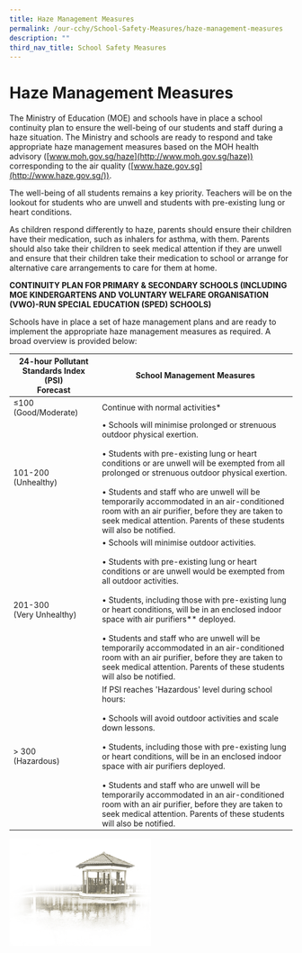 ```yaml
---
title: Haze Management Measures
permalink: /our-cchy/School-Safety-Measures/haze-management-measures
description: ""
third_nav_title: School Safety Measures
---
```

Haze Management Measures
========================

The Ministry of Education (MOE) and schools have in place a school continuity plan to ensure the well-being of our students and staff during a haze situation. The Ministry and schools are ready to respond and take appropriate haze management measures based on the MOH health advisory ([www.moh.gov.sg/haze](http://www.moh.gov.sg/haze)) corresponding to the air quality ([www.haze.gov.sg](http://www.haze.gov.sg/)).  

  

The well-being of all students remains a key priority. Teachers will be on the lookout for students who are unwell and students with pre-existing lung or heart conditions.

  

As children respond differently to haze, parents should ensure their children have their medication, such as inhalers for asthma, with them. Parents should also take their children to seek medical attention if they are unwell and ensure that their children take their medication to school or arrange for alternative care arrangements to care for them at home.

**CONTINUITY PLAN FOR PRIMARY & SECONDARY SCHOOLS (INCLUDING MOE KINDERGARTENS AND VOLUNTARY WELFARE ORGANISATION (VWO)-RUN SPECIAL EDUCATION (SPED) SCHOOLS)**

Schools have in place a set of haze management plans and are ready to implement the appropriate haze management measures as required. A broad overview is provided below:

| **24-hour Pollutant Standards Index (PSI)<br>Forecast** 	| **School Management Measures** 	|
|---	|---	|
| ≤100<br>(Good/Moderate) 	| Continue with normal activities* 	|
| 101-200<br>(Unhealthy) 	     | • Schools will minimise prolonged or strenuous outdoor physical exertion.<br><br>• Students with pre-existing lung or heart conditions or are unwell will be exempted from all prolonged or strenuous outdoor physical exertion.<br><br>• Students and staff who are unwell will be temporarily accommodated in an air-conditioned room with an air purifier, before they are taken to seek medical attention. Parents of these students will also be notified. 	|
| 201-300<br>(Very Unhealthy) 	| • Schools will minimise outdoor activities.<br><br>• Students with pre-existing lung or heart conditions or are unwell would be exempted from all outdoor activities.<br><br>• Students, including those with pre-existing lung or heart conditions, will be in an enclosed indoor space with air purifiers** deployed.<br><br>• Students and staff who are unwell will be temporarily accommodated in an air-conditioned room with an air purifier, before they are taken to seek medical attention. Parents of these students will also be notified. 	|
| > 300<br>(Hazardous) 	| If PSI reaches 'Hazardous' level during school hours:<br><br>• Schools will avoid outdoor activities and scale down lessons.<br><br>• Students, including those with pre-existing lung or heart conditions, will be in an enclosed indoor space with air purifiers deployed.<br><br>• Students and staff who are unwell will be temporarily accommodated in an air-conditioned room with an air purifier, before they are taken to seek medical attention. Parents of these students will also be notified. 	|

<img src="/images/pavilion.png" 
     style="width:50%">